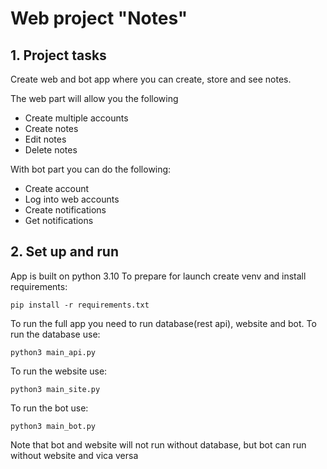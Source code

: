 # Web project "Notes"

## 1. Project tasks

Create web and bot app where you can create, store and see notes.

The web part will allow you the following
- Create multiple accounts
- Create notes
- Edit notes
- Delete notes

With bot part you can do the following:
- Create account
- Log into web accounts
- Create notifications
- Get notifications

## 2. Set up and run

App is built on python 3.10
To prepare for launch create venv and install requirements:

```
pip install -r requirements.txt
```

To run the full app you need to run database(rest api), website and bot.
To run the database use:
```
python3 main_api.py
```
To run the website use:
```
python3 main_site.py
```
To run the bot use:
```
python3 main_bot.py
```
Note that bot and website will not run without database, but bot can run without website and vica versa
